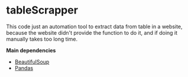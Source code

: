 # tableScrapper

This code just an automation tool to extract data from table in a website, 
because the website didn't provide the function to do it,
and if doing it manually takes too long time.

**Main dependencies**
- [BeautifulSoup](https://pypi.org/project/beautifulsoup4/)
- [Pandas](https://pypi.org/project/pandas/)



